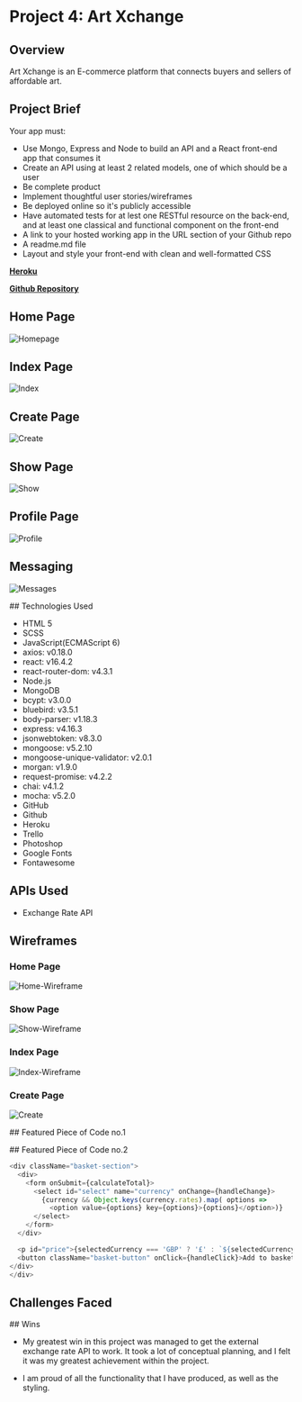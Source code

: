 # **Project 4: Art Xchange**

## Overview
Art Xchange is an E-commerce platform that connects buyers and sellers of affordable art.

## Project Brief

Your app must:
- Use Mongo, Express and Node to build an API and a React front-end app that consumes it
- Create an API using at least 2 related models, one of which should be a user
- Be  complete product
- Implement thoughtful user stories/wireframes
- Be deployed online so it's publicly accessible
- Have automated tests for at lest one RESTful resource on the back-end, and at least one classical and functional component on the front-end
- A link to your hosted working app in the URL section of your Github repo
- A readme.md file
- Layout and style your front-end with clean and well-formatted CSS

**[Heroku](https://artxchange.herokuapp.com/)**

**[Github Repository](https://github.com/zoebarrington/wdi-project-four)**

## Home Page  
![Homepage](screenshots/home-page.png)

## Index Page  
![Index](screenshots/index-page.png)

## Create Page  
![Create](screenshots/create-page.png)

## Show Page
![Show](screenshots/show.png)

## Profile Page  
![Profile](screenshots/profile.png)

## Messaging
![Messages](screenshots/messenger.png)





## Technologies Used
- HTML 5
- SCSS
- JavaScript(ECMAScript 6)
- axios: v0.18.0
- react: v16.4.2
- react-router-dom: v4.3.1
- Node.js
- MongoDB
- bcypt: v3.0.0
- bluebird: v3.5.1
- body-parser: v1.18.3
- express: v4.16.3
- jsonwebtoken: v8.3.0
- mongoose: v5.2.10
- mongoose-unique-validator: v2.0.1
- morgan: v1.9.0
- request-promise: v4.2.2
- chai: v4.1.2
- mocha: v5.2.0
- GitHub
- Github
- Heroku  
- Trello
- Photoshop
- Google Fonts  
- Fontawesome

## APIs Used
- Exchange Rate API

## Wireframes

### Home Page  
![Home-Wireframe](screenshots/home-wireframe.png)

### Show Page  
![Show-Wireframe](screenshots/show-wireframe.png)

### Index Page
![Index-Wireframe](screenshots/index-wireframe.png)

### Create Page  
![Create](screenshots/create.png)

## Featured Piece of Code no.1

## Featured Piece of Code no.2
```javascript
<div className="basket-section">
  <div>
    <form onSubmit={calculateTotal}>
      <select id="select" name="currency" onChange={handleChange}>
        {currency && Object.keys(currency.rates).map( options =>
          <option value={options} key={options}>{options}</option>)}
      </select>
    </form>
  </div>

  <p id="price">{selectedCurrency === 'GBP' ? '£' : `${selectedCurrency} `}{totalPrice}</p>
  <button className="basket-button" onClick={handleClick}>Add to basket</button>
</div>
</div>
```

## Challenges Faced

## Wins

- My greatest win in this project was managed to get the external exchange rate API to work. It took a lot of conceptual planning, and I felt it was my greatest achievement within the project.

- I am proud of all the functionality that I have produced, as well as the styling.
